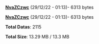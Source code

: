 [**NvaZCzwc**](/data/NvaZCzwc.txt) (29/12/22 - 01:13)- 6313 bytes

[**NvaZCzwc**](/data/NvaZCzwc.txt) (29/12/22 - 01:13)- 6313 bytes

**Total Datas**: 2115

**Total Size**: 13.29 MB / 13.3 MB